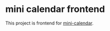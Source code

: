 # mini calendar frontend
This project is frontend for [mini-calendar](https://github.com/hyunalee419/mini-calendar).
